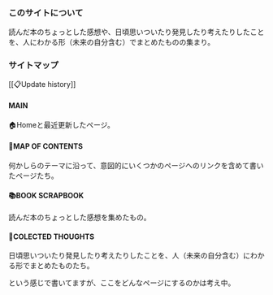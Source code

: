 ### このサイトについて
読んだ本のちょっとした感想や、日頃思いついたり発見したり考えたりしたことを、人にわかる形（未来の自分含む）でまとめたものの集まり。
### サイトマップ
[[📋Update history]]
#### MAIN
🏠Homeと最近更新したページ。
#### 📍MAP OF CONTENTS
何かしらのテーマに沿って、意図的にいくつかのページへのリンクを含めて書いたページたち。
#### 📚BOOK SCRAPBOOK
読んだ本のちょっとした感想を集めたもの。
#### 📝COLECTED THOUGHTS
日頃思いついたり発見したり考えたりしたことを、人（未来の自分含む）にわかる形でまとめたものたち。

という感じで書いてますが、ここをどんなページにするのかは考え中。